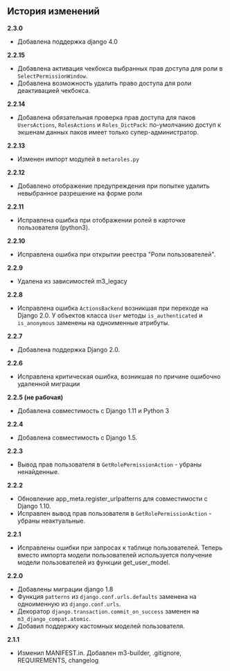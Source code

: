 ## История изменений
**2.3.0**
- Добавлена поддержка django 4.0

**2.2.15**
- Добавлена активация чекбокса выбранных прав доступа для роли в `SelectPermissionWindow`.
- Добавлена возможность удалить право доступа для роли деактивацией чекбокса.

**2.2.14**
- Добавлена обязательная проверка прав доступа для паков `UsersActions`, `RolesActions` и `Roles_DictPack`:
  по-умолчанию доступ к экшенам данных паков имеет только супер-администратор.

**2.2.13**
- Изменен импорт модулей в `metaroles.py`

**2.2.12**
- Добавлено отображение предупреждения при попытке удалить невыбранное разрешение на форме роли

**2.2.11**
- Исправлена ошибка при отображении ролей в карточке пользователя (python3).

**2.2.10**
- Исправлена ошибка при открытии реестра "Роли пользователей".

**2.2.9**
- Удалена из зависимостей m3_legacy

**2.2.8**
- Исправлена ошибка `ActionsBackend` возникшая при переходе на Django 2.0.
  У объектов класса `User` методы `is_authenticated` и `is_anonymous` заменены
  на одноименные атрибуты.

**2.2.7**
- Добавлена поддержка Django 2.0.

**2.2.6**
- Исправлена критическая ошибка, возникшая по причине ошибочно удаленной миграции

**2.2.5 (не рабочая)**
- Добавлена совместимость с Django 1.11 и Python 3

**2.2.4**
- Добавлена совместимость с Django 1.5.

**2.2.3**
- Вывод прав пользователя в `GetRolePermissionAction` - убраны
  ненайденные.

**2.2.2**
- Обновление app_meta.register_urlpatterns для совместимости с Django 1.10.
- Исправлен вывод прав пользователя в `GetRolePermissionAction` - убраны
  неактуальные.

**2.2.1**
- Исправлены ошибки при запросах к таблице пользователей. Теперь вместо
  импорта модели пользователей используется получение модели пользователей из
  функции get_user_model.

**2.2.0**
- Добавлены миграции django 1.8
- Функция ``patterns`` из ``django.conf.urls.defaults`` заменена на
  одноименную из ``django.conf.urls``.
- Декоратор ``django.transaction.commit_on_success`` заменен на
  ``m3_django_compat.atomic``.
- Добавил поддержку кастомных моделей пользователя.

**2.1.1**
- Изменил MANIFEST.in. Добавлен m3-builder, .gitignore, REQUIREMENTS, changelog

